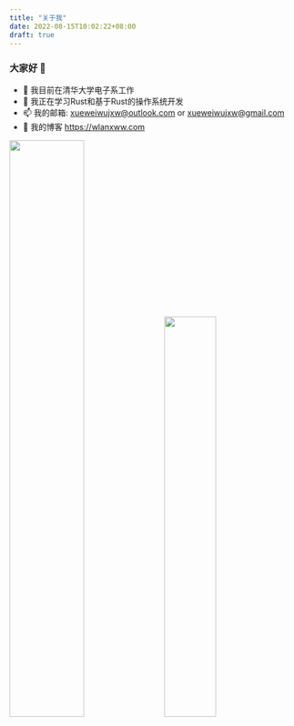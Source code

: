 ```yaml
---
title: "关于我"
date: 2022-08-15T10:02:22+08:00
draft: true
---
```


### 大家好 👋

- 🔭 我目前在清华大学电子系工作
- 🌱 我正在学习Rust和基于Rust的操作系统开发
- 📫 我的邮箱: xueweiwujxw@outlook.com or xueweiwujxw@gmail.com
- 📝 我的博客 https://wlanxww.com

<span>
  <img src="https://github-readme-stats.vercel.app/api?username=xueweiwujxw&show_icons=true&theme=shades-of-purple" width="51%"/>
  <text>&ensp;<text/>
  <img src="https://github-readme-stats.vercel.app/api/top-langs/?username=xueweiwujxw&layout=compact" width="42.5%"/>
</span>